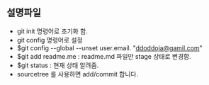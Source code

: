 ## 설명파일
* git init 명령어로 초기화 함. 
* git config 명령어로 설정 
* $git config --global --unset user.email. "ddoddoja@gamil.com"
* $git add readme.me : readme.md 파일만 stage 상태로 변경함. 
* $git status : 현재 상태 알려줌. 
*  sourcetree 를 사용하면 add/commit 합니다. 